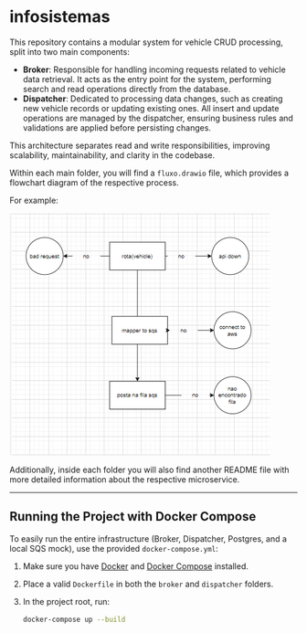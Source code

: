 # infosistemas

This repository contains a modular system for vehicle CRUD processing, split into two main components:

- **Broker**: Responsible for handling incoming requests related to vehicle data retrieval. It acts as the entry point for the system, performing search and read operations directly from the database.
- **Dispatcher**: Dedicated to processing data changes, such as creating new vehicle records or updating existing ones. All insert and update operations are managed by the dispatcher, ensuring business rules and validations are applied before persisting changes.

This architecture separates read and write responsibilities, improving scalability, maintainability, and clarity in the codebase.

Within each main folder, you will find a `fluxo.drawio` file, which provides a flowchart diagram of the respective process.

For example:

![Process Flow Example](image.png)

Additionally, inside each folder you will also find another README file with more detailed information about the respective microservice.

---

## Running the Project with Docker Compose

To easily run the entire infrastructure (Broker, Dispatcher, Postgres, and a local SQS mock), use the provided `docker-compose.yml`:

1. Make sure you have [Docker](https://www.docker.com/) and [Docker Compose](https://docs.docker.com/compose/) installed.
2. Place a valid `Dockerfile` in both the `broker` and `dispatcher` folders.
3. In the project root, run:

   ```bash
   docker-compose up --build

   